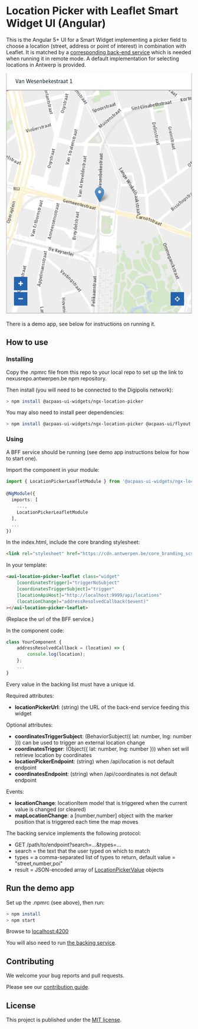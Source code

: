 # Location Picker with Leaflet Smart Widget UI (Angular)

This is the Angular 5+ UI for a Smart Widget implementing a picker field to choose a location (street, address or point of interest) in combination with Leaflet. It is matched by a [corresponding back-end service](https://github.com/digipolisantwerp/location-picker_service_nodejs) which is needed when running it in remote mode. A default implementation for selecting locations in Antwerp is provided.

![screenshot](example.png)

There is a demo app, see below for instructions on running it.

## How to use

### Installing

Copy the .npmrc file from this repo to your local repo to set up the link to nexusrepo.antwerpen.be npm repository.

Then install (you will need to be connected to the Digipolis network):

```sh
> npm install @acpaas-ui-widgets/ngx-location-picker
```

You may also need to install peer dependencies:

```sh
> npm install @acpaas-ui-widgets/ngx-location-picker @acpaas-ui/flyout @acpaas-ui/flyout @acpaas-ui/leaflet @acpaas-ui/mask @acpaas-ui/selectable-list @angular/platform-server
```

### Using

A BFF service should be running (see demo app instructions below for how to start one).

Import the component in your module:

```ts
import { LocationPickerLeafletModule } from '@acpaas-ui-widgets/ngx-location-picker-leaflet';

@NgModule({
  imports: [
    ...,
    LocationPickerLeafletModule
  ],
  ...
})
```

In the index.html, include the core branding stylesheet:

```html
<link rel="stylesheet" href="https://cdn.antwerpen.be/core_branding_scss/2.0.1/main.min.css">
```

In your template:

```html
<aui-location-picker-leaflet class="widget"
    [coordinatesTrigger]="triggerNoSubject"
    [coordinatesTriggerSubject]="trigger"
    [locationApiHost]="http://localhost:9999/api/locations"
    (locationChange)="addressResolvedCallback($event)"
></aui-location-picker-leaflet>
```

(Replace the url of the BFF service.)

In the component code:

```ts
class YourComponent {
    addressResolvedCallback = (location) => {
        console.log(location);
    };
    ...
}
```

Every value in the backing list must have a unique id.

Required attributes:

- **locationPickerUrl**: (string) the URL of the back-end service feeding this widget

Optional attributes:

- **coordinatesTriggerSubject**: (BehaviorSubject({ lat: number, lng: number })) can be used to trigger an external location change
- **coordinatesTrigger**: (Object({ lat: number, lng: number })) when set will retrieve location by coordinates
- **locationPickerEndpoint**: (string) when /api/location is not default endpoint
- **coordinatesEndpoint**: (string) when /api/coordinates is not default endpoint

Events:

- **locationChange**: locationItem model that is triggered when the current value is changed (or cleared)
- **mapLocationChange**: a [number,number] object with the marker position that is triggered each time the map moves

The backing service implements the following protocol:

- GET /path/to/endpoint?search=...&types=...
- search = the text that the user typed on which to match
- types = a comma-separated list of types to return, default value = "street,number,poi"
- result = JSON-encoded array of [LocationPickerValue](src/location-picker/location-picker.types.ts) objects

## Run the demo app

Set up the .npmrc (see above), then run:

```sh
> npm install
> npm start
```

Browse to [localhost:4200](http://localhost:4200)

You will also need to run [the backing service](https://github.com/digipolisantwerp/location-picker_service_nodejs).

## Contributing

We welcome your bug reports and pull requests.

Please see our [contribution guide](CONTRIBUTING.md).

## License

This project is published under the [MIT license](LICENSE.md).
